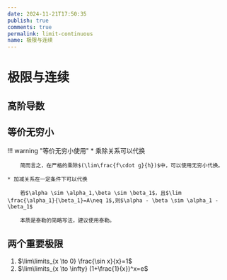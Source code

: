 ```yaml
---
date: 2024-11-21T17:50:35
publish: true
comments: true
permalink: limit-continuous
name: 极限与连续
---
```


# 极限与连续

## 高阶导数

## 等价无穷小

!!! warning "等价无穷小使用"
    * 乘除关系可以代换

        简而言之，在严格的乘除$(\lim\frac{f\cdot g}{h})$中，可以使用无穷小代换。

    * 加减关系在一定条件下可以代换

        若$\alpha \sim \alpha_1,\beta \sim \beta_1$，且$\lim \frac{\alpha_1}{\beta_1}=A\neq 1$,则$\alpha - \beta \sim \alpha_1 - \beta_1$

        本质是泰勒的简略写法，建议使用泰勒。

## 两个重要极限

1. $\lim\limits_{x \to 0} \frac{\sin x}{x}=1$
2. $\lim\limits_{x \to \infty} (1+\frac{1}{x})^x=e$

